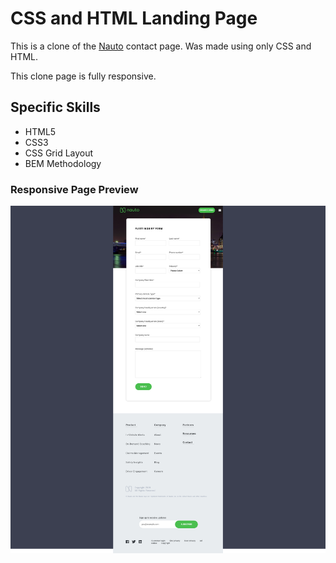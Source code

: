 # CSS and HTML Landing Page 

This is a clone of the [Nauto](https://www.nauto.com/contact) contact page. Was made using only CSS and HTML.

This clone page is fully responsive.

## Specific Skills
* HTML5
* CSS3
* CSS Grid Layout
* BEM Methodology

### Responsive Page Preview
![Preview](./assets/img/preview.png "Responsive Preview")

